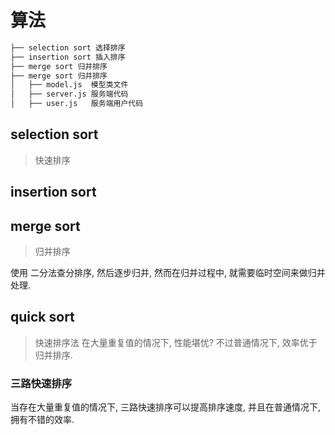 # 算法

```bash
├── selection sort 选择排序
├── insertion sort 插入排序
├── merge sort 归并排序
├── merge sort 归并排序
│   ├── model.js  模型类文件
│   ├── server.js 服务端代码
│   ├── user.js   服务端用户代码
```

## selection sort

> 快速排序

## insertion sort

## merge sort

> 归并排序

使用 二分法查分排序, 然后逐步归并, 然而在归并过程中, 就需要临时空间来做归并处理.

## quick sort

> 快速排序法
在大量重复值的情况下, 性能堪忧? 不过普通情况下, 效率优于归并排序.

### 三路快速排序

当存在大量重复值的情况下, 三路快速排序可以提高排序速度, 并且在普通情况下, 拥有不错的效率.
